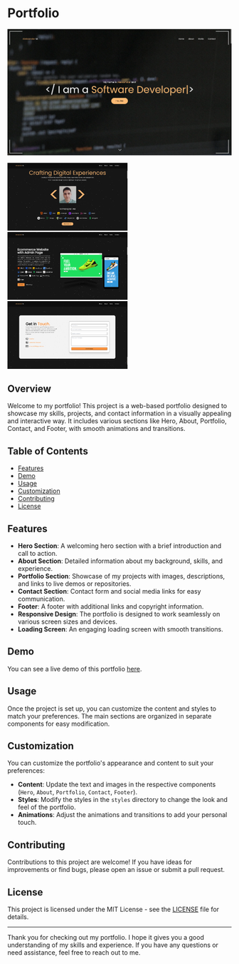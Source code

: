 # Portfolio

![Portfolio](Screenshot.png)

<p>
  <img src="Screenshot_2.png" alt="Screenshot 2" width="270">
  <img src="Screenshot_3.png" alt="Screenshot 3" width="270">
  <img src="Screenshot_4.png" alt="Screenshot 4" width="270">
</p>

## Overview

Welcome to my portfolio! This project is a web-based portfolio designed to showcase my skills, projects, and contact information in a visually appealing and interactive way. It includes various sections like Hero, About, Portfolio, Contact, and Footer, with smooth animations and transitions.

## Table of Contents

- [Features](#features)
- [Demo](#demo)
- [Usage](#usage)
- [Customization](#customization)
- [Contributing](#contributing)
- [License](#license)

## Features

- **Hero Section**: A welcoming hero section with a brief introduction and call to action.
- **About Section**: Detailed information about my background, skills, and experience.
- **Portfolio Section**: Showcase of my projects with images, descriptions, and links to live demos or repositories.
- **Contact Section**: Contact form and social media links for easy communication.
- **Footer**: A footer with additional links and copyright information.
- **Responsive Design**: The portfolio is designed to work seamlessly on various screen sizes and devices.
- **Loading Screen**: An engaging loading screen with smooth transitions.

## Demo

You can see a live demo of this portfolio [here](https://cojadev.github.io/Portfolio).

## Usage

Once the project is set up, you can customize the content and styles to match your preferences. The main sections are organized in separate components for easy modification.

## Customization

You can customize the portfolio's appearance and content to suit your preferences:

- **Content**: Update the text and images in the respective components (`Hero`, `About`, `Portfolio`, `Contact`, `Footer`).
- **Styles**: Modify the styles in the `styles` directory to change the look and feel of the portfolio.
- **Animations**: Adjust the animations and transitions to add your personal touch.

## Contributing

Contributions to this project are welcome! If you have ideas for improvements or find bugs, please open an issue or submit a pull request.

## License

This project is licensed under the MIT License - see the [LICENSE](LICENSE) file for details.

---

Thank you for checking out my portfolio. I hope it gives you a good understanding of my skills and experience. If you have any questions or need assistance, feel free to reach out to me.
